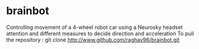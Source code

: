 # brainbot
Controlling movement of a 4-wheel robot car using a Neurosky headset attention and different measures to decide direction and acceleration
To pull the repository : git clone http://www.github.com/raghav96/brainbot.git
